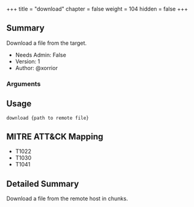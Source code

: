 +++
title = "download"
chapter = false
weight = 104
hidden = false
+++

## Summary
Download a file from the target.
  
- Needs Admin: False  
- Version: 1  
- Author: @xorrior  

### Arguments

## Usage

```
download {path to remote file}
```

## MITRE ATT&CK Mapping

- T1022  
- T1030  
- T1041  
## Detailed Summary

Download a file from the remote host in chunks. 
